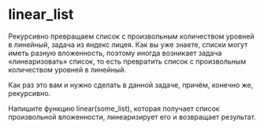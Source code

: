 # linear_list
Рекурсивно превращаем список с произвольным количеством уровней в линейный, задача из яндекс лицея.
Как вы уже знаете, списки могут иметь разную вложенность, поэтому иногда возникает задача «линеаризовать» список, то есть превратить список с произвольным количеством уровней в линейный.

Как раз это вам и нужно сделать в данной задаче, причём, конечно же, рекурсивно.

Напишите функцию linear(some_list), которая получает список произвольной вложенности, линеаризирует его и возвращает результат.
